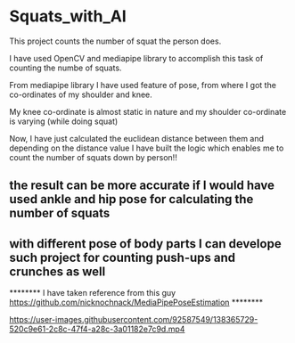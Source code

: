 # Squats_with_AI
This project counts the number of squat the person does.


I have used OpenCV and mediapipe library to accomplish this task of counting the numbe of squats.

From mediapipe library I have used feature of pose, from where I got the co-ordinates of my shoulder and knee.

My knee co-ordinate is almost static in nature and my shoulder co-ordinate is varying (while doing squat)

Now, I have just calculated the euclidean distance between them 
and depending on the distance value I have built the logic which enables me to count the number of squats down by person!!
## the result can be more accurate if I would have used ankle and hip pose for calculating the number of squats

## with different pose of body parts I can develope such project for counting push-ups and crunches as well


******** I have taken reference from this guy https://github.com/nicknochnack/MediaPipePoseEstimation ********


https://user-images.githubusercontent.com/92587549/138365729-520c9e61-2c8c-47f4-a28c-3a01182e7c9d.mp4

